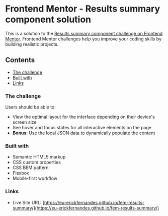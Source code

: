 # Frontend Mentor - Results summary component solution

This is a solution to the [Results summary component challenge on Frontend Mentor](https://www.frontendmentor.io/challenges/results-summary-component-CE_K6s0maV). Frontend Mentor challenges help you improve your coding skills by building realistic projects. 

## Contents
- [The challenge](#the-challenge)
- [Built with](#build-with)
- [Links](#links)

### The challenge

Users should be able to:

- View the optimal layout for the interface depending on their device's screen size
- See hover and focus states for all interactive elements on the page
- **Bonus**: Use the local JSON data to dynamically populate the content

### Built with

- Semantic HTML5 markup
- CSS custom properties
- CSS BEM pattern
- Flexbox
- Mobile-first workflow

### Links

- Live Site URL: [https://eu-erickfernandes.github.io/fem-results-summary/](https://eu-erickfernandes.github.io/fem-results-summary/)